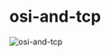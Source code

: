 # osi-and-tcp
![osi-and-tcp](https://github.com/user-attachments/assets/2eef4977-01d1-4f46-8af4-32b7dcff89c2)
